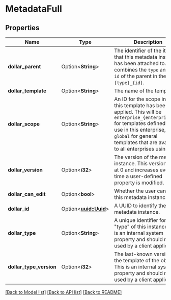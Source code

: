 # MetadataFull

## Properties

Name | Type | Description | Notes
------------ | ------------- | ------------- | -------------
**dollar_parent** | Option<**String**> | The identifier of the item that this metadata instance has been attached to. This combines the `type` and the `id` of the parent in the form `{type}_{id}`. | [optional]
**dollar_template** | Option<**String**> | The name of the template | [optional]
**dollar_scope** | Option<**String**> | An ID for the scope in which this template has been applied. This will be `enterprise_{enterprise_id}` for templates defined for use in this enterprise, and `global` for general templates that are available to all enterprises using Box. | [optional]
**dollar_version** | Option<**i32**> | The version of the metadata instance. This version starts at 0 and increases every time a user-defined property is modified. | [optional]
**dollar_can_edit** | Option<**bool**> | Whether the user can edit this metadata instance. | [optional]
**dollar_id** | Option<[**uuid::Uuid**](uuid::Uuid.md)> | A UUID to identify the metadata instance. | [optional]
**dollar_type** | Option<**String**> | A unique identifier for the \"type\" of this instance. This is an internal system property and should not be used by a client application. | [optional]
**dollar_type_version** | Option<**i32**> | The last-known version of the template of the object. This is an internal system property and should not be used by a client application. | [optional]

[[Back to Model list]](../README.md#documentation-for-models) [[Back to API list]](../README.md#documentation-for-api-endpoints) [[Back to README]](../README.md)


